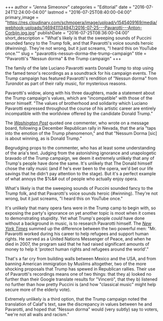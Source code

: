 +++
author = "Jenna Simeonov"
categories = "Editorial"
date = "2016-07-24T12:24:00-04:00"
lastmod = "2016-07-25T08:40:00-04:00"
primary_image = "https://res.cloudinary.com/schmopera/image/upload/v1545409169/media/webhook-uploads/1469411134947/2016-07-25---Pavarotti---Anton-Corbijn.jpg.jpg"
publishDate = "2016-07-25T08:36:00-04:00"
short_description = "What&#039;s likely is that the sweeping sounds of Puccini sounded fancy to the Trump folk, and that Pavarotti&#039;s voice sounds heroic (#winning). They&#039;re not wrong, but it just screams, &quot;I heard this on YouTube once.&quot;"
slug = "pavarottis-nessun-dorma-the-trump-campaign"
title = "Pavarotti&#039;s &quot;Nessun dorma&quot; &amp; the Trump campaign"
+++

The family of the late Luciano Pavarotti wants Donald Trump to stop using the famed tenor's recordings as a soundtrack for his campaign events. The Trump campaign has featured Pavarotti's rendition of "Nessun dorma" from *Turandot* as part of their rally music, for mysterious reasons.

Pavarotti's widow, along with his three daughters, made a statement about the Trump campaign's values, which are "incompatible" with those of the tenor himself. "The values of brotherhood and solidarity which Luciano Pavarotti expressed throughout the course of his artistic career are entirely incompatible with the worldview offered by the candidate Donald Trump."

The [*Washington Post*](https://www.washingtonpost.com/news/post-politics/wp/2016/02/15/donald-trumps-campaign-soundtrack-a-grammy-day-playlist/) quoted one commenter, who wrote on a message board, following a December Republican rally in Nevada, that the aria "taps into the emotion of the Trump phenomenon," and that "Nessum Dorma [sic] is about winning, as is Donald Trump."

Begrudging props to the commenter, who has at least some understanding of the aria's text. Judging from the astonishing ignorance and unapologetic bravado of the Trump campaign, we deem it extremely unlikely that any of Trump's people have done the same. It's unlikely that The Donald himself chose the rally music (and if he's ever been to the opera, we'd bet our life savings that he didn't pay attention to the stage). But it's a perfect example of what annoys the $%&# out of people who actually enjoy opera.

What's likely is that the sweeping sounds of Puccini sounded fancy to the Trump folk, and that Pavarotti's voice sounds heroic (#winning). They're not wrong, but it just screams, "I heard this on YouTube once."

It's unlikely that many opera fans were in the Trump camp to begin with, so exposing the party's ignorance on yet another topic is moot when it comes to demonstrating stupidity. Yet what Trump's people *could* have done without a background in music, is to research Pavarotti himself. The [*New York Times*](http://www.nytimes.com/2016/07/23/arts/music/luciano-pavarotti-donald-trump-soundtrack.html) summed up the difference between the two powerful men: "Mr. Pavarotti worked during his career to help refugees and support human rights. He served as a United Nations Messenger of Peace, and when he died in 2007, the program said that he had raised significant amounts of money to help it 'protect human rights and refugees around the world'."

That's a far cry from building walls between Mexico and the USA, and from banning American immigration by Muslims altogether, two of the more shocking proposals that Trump has spewed in Republican rallies. Their use of Pavarotti's recordings means one of two things: that they a) looked no further than their Google translate results for "Vincerò", that they b) listened no further than how pretty Puccini is (and how "classical music" might help secure more of the elderly vote).

Extremely unlikely is a third option, that the Trump campaign noted the translation of Calaf's text, saw the discrepancy in values between he and Pavarotti, and hoped that "Nessun dorma" would (very subtly) say to voters, "we're not all walls and racism."
